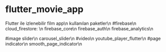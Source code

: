 # flutter_movie_app
Flutter ile izlenebilir film app\n
kullanılan paketler\n
#firebase\n
  cloud_firestore: \n
  firebase_core\n
  firebase_auth\n
  firebase_analytics\n
  
  #image slider\n
  carousel_slider\n
  #video\n
  youtube_player_flutter\n
  #page indicator\n
  smooth_page_indicator\n
